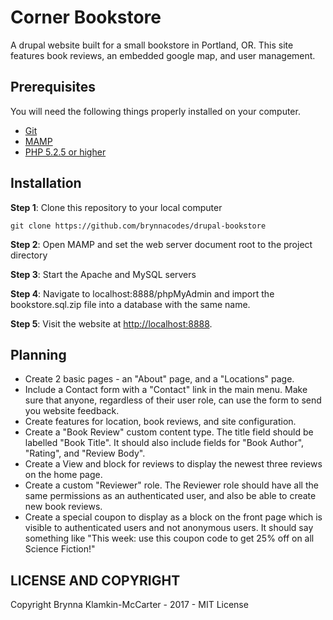 # Corner Bookstore

A drupal website built for a small bookstore in Portland, OR. This site features book reviews, an embedded google map, and user management.

## Prerequisites

You will need the following things properly installed on your computer.

* [Git](https://git-scm.com/)
* [MAMP](https://www.mamp.info/en/)
* [PHP 5.2.5 or higher](http://www.php.net/)

## Installation

**Step 1**: Clone this repository to your local computer

```console
git clone https://github.com/brynnacodes/drupal-bookstore
```

**Step 2**: Open MAMP and set the web server document root to the project directory

**Step 3**: Start the Apache and MySQL servers

**Step 4**: Navigate to localhost:8888/phpMyAdmin and import the bookstore.sql.zip file into a database with the same name.

**Step 5**: Visit the website at [http://localhost:8888](http://localhost:8888).

## Planning

* Create 2 basic pages - an "About" page, and a "Locations" page.
* Include a Contact form with a "Contact" link in the main menu. Make sure that anyone, regardless of their user role, can use the form to send you website feedback.
* Create features for location, book reviews, and site configuration.
* Create a "Book Review" custom content type. The title field should be labelled "Book Title". It should also include fields for "Book Author", "Rating", and "Review Body".
* Create a View and block for reviews to display the newest three reviews on the home page.
* Create a custom "Reviewer" role. The Reviewer role should have all the same permissions as an authenticated user, and also be able to create new book reviews.
* Create a special coupon to display as a block on the front page which is visible to authenticated users and not anonymous users. It should say something like "This week: use this coupon code to get 25% off on all Science Fiction!"


LICENSE AND COPYRIGHT
---------------------
Copyright Brynna Klamkin-McCarter - 2017 - MIT License
